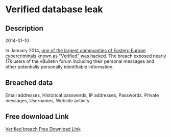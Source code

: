 # Verified database leak

## Description

2014-01-10

In January 2014, <a href="http://securityaffairs.co/wordpress/21120/cyber-crime/verified-communities-hacked.html" target="_blank" rel="noopener">one of the largest communities of Eastern Europe cybercriminals known as "Verified" was hacked</a>. The breach exposed nearly 17k users of the vBulletin forum including their personal messages and other potentially personally identifiable information.

## Breached data

Email addresses, Historical passwords, IP addresses, Passwords, Private messages, Usernames, Website activity

## Free download Link

[Verified breach Free Download Link](https://link-to.net/1229997/133.86791241539308/dynamic/?r=aHR0cHM6Ly93d3cubWVkaWFmaXJlLmNvbS92aWV3L2VSOFhETWJtMmI5VWRhOS92ZXJpZmllZC5jbS9maWxl)